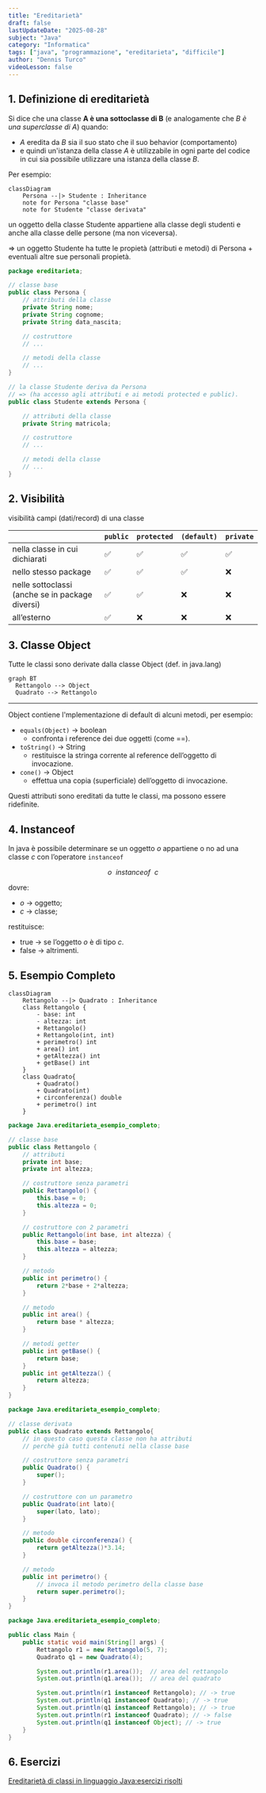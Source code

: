 ```yaml
---
title: "Ereditarietà"
draft: false
lastUpdateDate: "2025-08-28"
subject: "Java"
category: "Informatica"
tags: ["java", "programmazione", "ereditarieta", "difficile"]
author: "Dennis Turco"
videoLesson: false
---
```


## 1. Definizione di ereditarietà

Si dice che una classe **A è una sottoclasse di B** (e analogamente che *B è una superclasse di A*) quando:

- *A* eredita da *B* sia il suo stato che il suo behavior (comportamento)
- e quindi un'istanza della classe *A* è utilizzabile in ogni parte del codice in cui sia possibile utilizzare una istanza della classe *B*.

Per esempio:

```mermaid
classDiagram
    Persona --|> Studente : Inheritance
    note for Persona "classe base"
    note for Studente "classe derivata"
```

<aside>
un oggetto della classe Studente appartiene alla classe degli studenti e anche alla classe delle persone (ma non viceversa).

⇒ un oggetto Studente ha tutte le propietà (attributi e metodi) di Persona + eventuali altre sue personali propietà.
</aside>

```java
package ereditarieta;

// classe base
public class Persona {
    // attributi della classe
    private String nome;
    private String cognome;
    private String data_nascita;

    // costruttore
    // ...

    // metodi della classe
    // ...
}

// la classe Studente deriva da Persona
// => (ha accesso agli attributi e ai metodi protected e public).
public class Studente extends Persona {

    // attributi della classe
    private String matricola;

    // costruttore
    // ...

    // metodi della classe
    // ...
}
```

## 2. Visibilità

visibilità campi (dati/record) di una classe

|  | `public`  | `protected` | `(default)` | `private` |
| --- | --- | --- | --- | --- |
| nella classe in cui dichiarati | ✅ | ✅ | ✅ | ✅ |
| nello stesso package | ✅ | ✅ | ✅ | ❌ |
| nelle sottoclassi (anche se in package diversi) | ✅ | ✅ | ❌ | ❌ |
| all’esterno | ✅ | ❌ | ❌ | ❌ |

## 3. Classe Object

Tutte le classi sono derivate dalla classe Object (def. in java.lang)

```mermaid
graph BT
  Rettangolo --> Object
  Quadrato --> Rettangolo
```

---

Object contiene l'mplementazione di default di alcuni metodi, per esempio:

- `equals(Object)` → boolean
  - confronta i reference dei due oggetti (come ==).
- `toString()` → String
  - restituisce la stringa corrente al reference dell’oggetto di invocazione.
- `cone()` → Object
  - effettua una copia (superficiale) dell’oggetto di invocazione.

Questi attributi sono ereditati da tutte le classi, ma possono essere ridefinite.

## 4. Instanceof

In java è possibile determinare se un oggetto $o$ appartiene o no ad una classe $c$ con l’operatore `instanceof`

$$
o \ \ instanceof \ \ c
$$

dovre:

- $o$ → oggetto;
- $c$ → classe;

restituisce:

- true → se l’oggetto $o$ è di tipo $c$.
- false → altrimenti.

## 5. Esempio Completo

```mermaid
classDiagram
    Rettangolo --|> Quadrato : Inheritance
    class Rettangolo {
        - base: int
        - altezza: int
        + Rettangolo()
        + Rettangolo(int, int)
        + perimetro() int
        + area() int
        + getAltezza() int
        + getBase() int
    }
    class Quadrato{
        + Quadrato()
        + Quadrato(int)
        + circonferenza() double
        + perimetro() int
    }
```

```java
package Java.ereditarieta_esempio_completo;

// classe base
public class Rettangolo {
    // attributi
    private int base;
    private int altezza;

    // costruttore senza parametri
    public Rettangolo() {
        this.base = 0;
        this.altezza = 0;
    }

    // costruttore con 2 parametri
    public Rettangolo(int base, int altezza) {
        this.base = base;
        this.altezza = altezza;
    }

    // metodo
    public int perimetro() {
        return 2*base + 2*altezza;
    }

    // metodo
    public int area() {
        return base * altezza;
    }

    // metodi getter
    public int getBase() {
        return base;
    }
    public int getAltezza() {
        return altezza;
    }
}
```

```java
package Java.ereditarieta_esempio_completo;

// classe derivata
public class Quadrato extends Rettangolo{
    // in questo caso questa classe non ha attributi
    // perchè già tutti contenuti nella classe base

    // costruttore senza parametri
    public Quadrato() {
        super();
    }

    // costruttore con un parametro
    public Quadrato(int lato){
        super(lato, lato);
    }

    // metodo
    public double circonferenza() {
        return getAltezza()*3.14;
    }

    // metodo
    public int perimetro() {
        // invoca il metodo perimetro della classe base
        return super.perimetro();
    }
}
```

```java
package Java.ereditarieta_esempio_completo;

public class Main {
    public static void main(String[] args) {
        Rettangolo r1 = new Rettangolo(5, 7);
        Quadrato q1 = new Quadrato(4);

        System.out.println(r1.area());  // area del rettangolo
        System.out.println(q1.area());  // area del quadrato

        System.out.println(r1 instanceof Rettangolo); // -> true
        System.out.println(q1 instanceof Quadrato); // -> true
        System.out.println(q1 instanceof Rettangolo); // -> true
        System.out.println(r1 instanceof Quadrato); // -> false
        System.out.println(q1 instanceof Object); // -> true
    }
}
```

## 6. Esercizi

[Ereditarietà di classi in linguaggio Java:esercizi risolti](https://www.edutecnica.it/informatica/polimorfismo_x/polimorfismo_x.htm)
